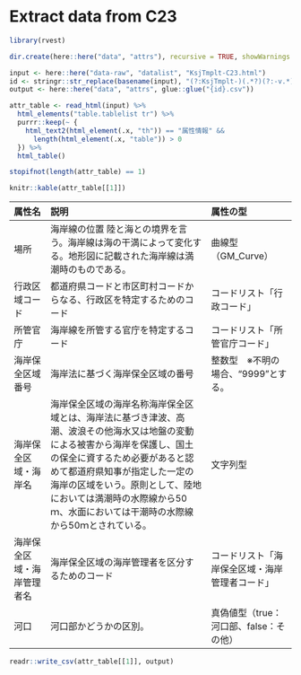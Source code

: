Extract data from C23
================

``` r
library(rvest)

dir.create(here::here("data", "attrs"), recursive = TRUE, showWarnings = FALSE)

input <- here::here("data-raw", "datalist", "KsjTmplt-C23.html")
id <- stringr::str_replace(basename(input), "(?:KsjTmplt-)(.*?)(?:-v.*)?(?:\\.html)", "\\1")
output <- here::here("data", "attrs", glue::glue("{id}.csv"))

attr_table <- read_html(input) %>% 
  html_elements("table.tablelist tr") %>%
  purrr::keep(~ {
    html_text2(html_element(.x, "th")) == "属性情報" &&
      length(html_element(.x, "table")) > 0
  }) %>% 
  html_table()

stopifnot(length(attr_table) == 1)

knitr::kable(attr_table[[1]])
```

| 属性名                     | 説明                                                                                                                                                                                                                                                                                                                 | 属性の型                                       |
|:---------------------------|:---------------------------------------------------------------------------------------------------------------------------------------------------------------------------------------------------------------------------------------------------------------------------------------------------------------------|:-----------------------------------------------|
| 場所                       | 海岸線の位置 陸と海との境界を言う。海岸線は海の干満によって変化する。地形図に記載された海岸線は満潮時のものである。                                                                                                                                                                                                  | 曲線型（GM\_Curve）                            |
| 行政区域コード             | 都道府県コードと市区町村コードからなる、行政区を特定するためのコード                                                                                                                                                                                                                                                 | コードリスト「行政コード」                     |
| 所管官庁                   | 海岸線を所管する官庁を特定するコード                                                                                                                                                                                                                                                                                 | コードリスト「所管官庁コード」                 |
| 海岸保全区域番号           | 海岸法に基づく海岸保全区域の番号                                                                                                                                                                                                                                                                                     | 整数型　※不明の場合、“9999”とする。            |
| 海岸保全区域・海岸名       | 海岸保全区域の海岸名称海岸保全区域とは、海岸法に基づき津波、高潮、波浪その他海水又は地盤の変動による被害から海岸を保護し、国土の保全に資するため必要があると認めて都道府県知事が指定した一定の海岸の区域をいう。原則として、陸地においては満潮時の水際線から50ｍ、水面においては干潮時の水際線から50ｍとされている。 | 文字列型                                       |
| 海岸保全区域・海岸管理者名 | 海岸保全区域の海岸管理者を区分するためのコード                                                                                                                                                                                                                                                                       | コードリスト「海岸保全区域・海岸管理者コード」 |
| 河口                       | 河口部かどうかの区別。                                                                                                                                                                                                                                                                                               | 真偽値型（true：河口部、false：その他）        |

``` r
readr::write_csv(attr_table[[1]], output)
```
